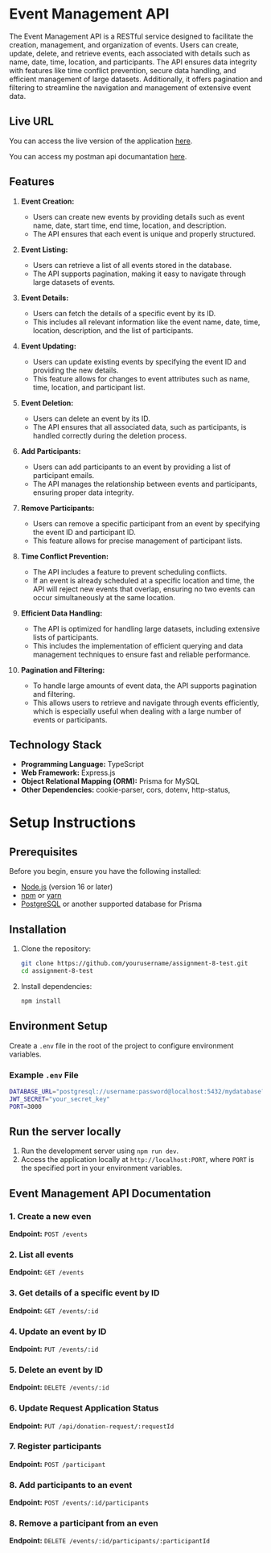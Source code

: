 # Event Management API

The Event Management API is a RESTful service designed to facilitate the creation, management, and organization of events. Users can create, update, delete, and retrieve events, each associated with details such as name, date, time, location, and participants. The API ensures data integrity with features like time conflict prevention, secure data handling, and efficient management of large datasets. Additionally, it offers pagination and filtering to streamline the navigation and management of extensive event data.

## Live URL

You can access the live version of the application [here](https://event-management-api-gilt.vercel.app/).

You can access my postman api documantation [here](https://documenter.getpostman.com/view/27435661/2sAXjM5CLz).

## Features

1. **Event Creation:**

   - Users can create new events by providing details such as event name, date, start time, end time, location, and description.
   - The API ensures that each event is unique and properly structured.

2. **Event Listing:**

   - Users can retrieve a list of all events stored in the database.
   - The API supports pagination, making it easy to navigate through large datasets of events.

3. **Event Details:**

   - Users can fetch the details of a specific event by its ID.
   - This includes all relevant information like the event name, date, time, location, description, and the list of participants.

4. **Event Updating:**

   - Users can update existing events by specifying the event ID and providing the new details.
   - This feature allows for changes to event attributes such as name, time, location, and participant list.

5. **Event Deletion:**

   - Users can delete an event by its ID.
   - The API ensures that all associated data, such as participants, is handled correctly during the deletion process.

6. **Add Participants:**

   - Users can add participants to an event by providing a list of participant emails.
   - The API manages the relationship between events and participants, ensuring proper data integrity.

7. **Remove Participants:**

   - Users can remove a specific participant from an event by specifying the event ID and participant ID.
   - This feature allows for precise management of participant lists.

8. **Time Conflict Prevention:**

   - The API includes a feature to prevent scheduling conflicts.
   - If an event is already scheduled at a specific location and time, the API will reject new events that overlap, ensuring no two events can occur simultaneously at the same location.

9. **Efficient Data Handling:**

   - The API is optimized for handling large datasets, including extensive lists of participants.
   - This includes the implementation of efficient querying and data management techniques to ensure fast and reliable performance.

10. **Pagination and Filtering:**
    - To handle large amounts of event data, the API supports pagination and filtering.
    - This allows users to retrieve and navigate through events efficiently, which is especially useful when dealing with a large number of events or participants.

## Technology Stack

- **Programming Language:** TypeScript
- **Web Framework:** Express.js
- **Object Relational Mapping (ORM):** Prisma for MySQL
- **Other Dependencies:** cookie-parser, cors, dotenv, http-status,

# Setup Instructions

## Prerequisites

Before you begin, ensure you have the following installed:

- [Node.js](https://nodejs.org/en/download/) (version 16 or later)
- [npm](https://www.npmjs.com/get-npm) or [yarn](https://yarnpkg.com/)
- [PostgreSQL](https://www.postgresql.org/download/) or another supported database for Prisma

## Installation

1. Clone the repository:

   ```bash
   git clone https://github.com/yourusername/assignment-8-test.git
   cd assignment-8-test
   ```

2. Install dependencies:
   ```bash
   npm install
   ```

## Environment Setup

Create a `.env` file in the root of the project to configure environment variables.

### Example `.env` File

```bash
DATABASE_URL="postgresql://username:password@localhost:5432/mydatabase?schema=public"
JWT_SECRET="your_secret_key"
PORT=3000

```

## Run the server locally

1. Run the development server using `npm run dev`.
2. Access the application locally at `http://localhost:PORT`, where `PORT` is the specified port in your environment variables.

## Event Management API Documentation

### 1. Create a new even

**Endpoint:** `POST /events`

### 2. List all events

**Endpoint:** `GET /events`

### 3. Get details of a specific event by ID

**Endpoint:** `GET /events/:id`

### 4. Update an event by ID

**Endpoint:** `PUT /events/:id`

### 5. Delete an event by ID

**Endpoint:** `DELETE /events/:id`

### 6. Update Request Application Status

**Endpoint:** `PUT /api/donation-request/:requestId`

### 7. Register participants

**Endpoint:** `POST /participant`

### 8. Add participants to an event

**Endpoint:** `POST /events/:id/participants`

### 8. Remove a participant from an even

**Endpoint:** `DELETE /events/:id/participants/:participantId`
